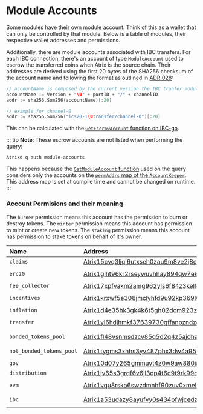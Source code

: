 <!--
order: 1
-->

# Module Accounts

Some modules have their own module account. Think of this as a wallet that can only be controlled by that module.
Below is a table of modules, their respective wallet addresses and permissions.

Additionally, there are module accounts associated with IBC transfers.
For each IBC connection, there's an account of type `ModuleAccount` used to escrow the transferred coins when Atrix is the source chain.
Their addresses are derived using the first 20 bytes of the SHA256 checksum of the account name and following the format as outlined in [ADR 028](https://github.com/cosmos/cosmos-sdk/blob/master/docs/architecture/adr-028-public-key-addresses.md):

```go
// accountName is composed by the current version the IBC tranfer module supports (in this case, ics20-1), the portID (transfer) and the channelID
accountName := Version + "\0" + portID + "/" + channelID
addr := sha256.Sum256(accountName)[:20]

// example for channel-0
addr := sha256.Sum256("ics20-1\0transfer/channel-0")[:20]
```

This can be calculated with the [`GetEscrowAccount` function on IBC-go](https://github.com/cosmos/ibc-go/blob/c56f78905a5d2db01d867381d106c403fa9e5c4b/modules/apps/transfer/types/keys.go#L41-L55).

::: tip
**Note**: These escrow accounts are not listed when performing the query:

```shell
Atrixd q auth module-accounts
```

This happens because the [`GetModuleAccount` function](https://github.com/cosmos/cosmos-sdk/blob/74d7a0dfcd9f47d8a507205f82c264a269ef0612/x/auth/keeper/keeper.go#L194-L224) used on the query considers only the accounts on the [`permAddrs` map of the `AccountKeeper`](https://github.com/cosmos/cosmos-sdk/blob/74d7a0dfcd9f47d8a507205f82c264a269ef0612/x/auth/keeper/keeper.go#L54-L68).
This address map is set at compile time and cannot be changed on runtime.
:::

### Account Permisions and their meaning

The `burner` permission means this account has the permission to burn or destroy tokens.
The `minter` permission means this account has permission to mint or create new tokens.
The `staking` permission means this account has permission to stake tokens on behalf of it's owner.

| Name                    | Address                                             | Permissions        |
| :---------------------- | :-------------------------------------------------- | :----------------- |
| `claims`                | [Atrix15cvq3ljql6utxseh0zau9m8ve2j8erz89m5wkz](https://www.mintscan.io/Atrix/account/Atrix15cvq3ljql6utxseh0zau9m8ve2j8erz89m5wkz)   | `none`             |
| `erc20`                 | [Atrix1glht96kr2rseywuvhhay894qw7ekuc4qg9z5nw](https://www.mintscan.io/Atrix/account/Atrix1glht96kr2rseywuvhhay894qw7ekuc4qg9z5nw)   | `minter` `burner`  |
| `fee_collector`         | [Atrix17xpfvakm2amg962yls6f84z3kell8c5ljcjw34](https://www.mintscan.io/Atrix/account/Atrix17xpfvakm2amg962yls6f84z3kell8c5ljcjw34)   | `none`             |
| `incentives`            | [Atrix1krxwf5e308jmclyhfd9u92kp369l083wn67k4q](https://www.mintscan.io/Atrix/account/Atrix1krxwf5e308jmclyhfd9u92kp369l083wn67k4q)   | `minter` `burner`  |
| `inflation`             | [Atrix1d4e35hk3gk4k6t5gh02dcm923z8ck86qygxf38](https://www.mintscan.io/Atrix/account/Atrix1d4e35hk3gk4k6t5gh02dcm923z8ck86qygxf38)   | `minter`           |
| `transfer`              | [Atrix1yl6hdjhmkf37639730gffanpzndzdpmhv788dt](https://www.mintscan.io/Atrix/account/Atrix1yl6hdjhmkf37639730gffanpzndzdpmhv788dt)   | `minter` `burner`  |
| `bonded_tokens_pool`    | [Atrix1fl48vsnmsdzcv85q5d2q4z5ajdha8yu3h6cprl](https://www.mintscan.io/Atrix/account/Atrix1fl48vsnmsdzcv85q5d2q4z5ajdha8yu3h6cprl)   | `burner` `staking` |
| `not_bonded_tokens_pool`| [Atrix1tygms3xhhs3yv487phx3dw4a95jn7t7lr6ys4t](https://www.mintscan.io/Atrix/account/Atrix1tygms3xhhs3yv487phx3dw4a95jn7t7lr6ys4t)   | `burner` `staking` |
| `gov`                   | [Atrix10d07y265gmmuvt4z0w9aw880jnsr700jcrztvm](https://www.mintscan.io/Atrix/account/Atrix10d07y265gmmuvt4z0w9aw880jnsr700jcrztvm)   | `burner`           |
| `distribution`          | [Atrix1jv65s3grqf6v6jl3dp4t6c9t9rk99cd8974jnh](https://www.mintscan.io/Atrix/account/Atrix1jv65s3grqf6v6jl3dp4t6c9t9rk99cd8974jnh)   | `none`             |
| `evm`                   | [Atrix1vqu8rska6swzdmnhf90zuv0xmelej4lq0n56wq](https://www.mintscan.io/Atrix/account/Atrix1vqu8rska6swzdmnhf90zuv0xmelej4lq0n56wq)   | `minter` `burner`  |
| `ibc`                   | [Atrix1a53udazy8ayufvy0s434pfwjcedzqv345dnt3x](https://www.mintscan.io/Atrix/account/Atrix1a53udazy8ayufvy0s434pfwjcedzqv345dnt3x)   | `minter` `burner`  |
